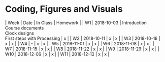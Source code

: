 # Coding, Figures and Visuals

| Week | Date | In Class | Homework |
|  W1 | 2018-10-03 | Introduction<BR>Course documents<BR>Clock designs<BR>First steps with Processing | x |
|  W2 | 2018-10-11 | x | x |
|  W3 | 2018-10-18 | x | x |
|  W4 | - | x | x |
|  W5 | 2018-11-01 | x | x |
|  W6 | 2018-11-08 | x | x |
|  W7 | 2018-11-15 | x | x |
|  W8 | 2018-11-22 | x | x |
|  W9 | 2018-11-29 | x | x |
| W10 | 2018-12-06 | x | x |
| W11 | 2018-12-13 | x | x |
